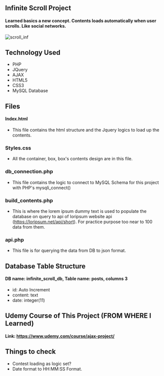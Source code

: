 ## Infinite Scroll Project
#### Learned basics a new concept. Contents loads automatically when user scrolls. Like social networks.

![scroll_inf](https://github.com/user-attachments/assets/29ad27a3-addb-43b8-bef0-aeab563903d9)

## Technology Used
- PHP
- JQuery
- AJAX
- HTML5
- CSS3
- MySQL Database

## Files

#### Index.html
- This file contains the html structure and the Jquery logics to load up the contents.

### Styles.css
- All the container, box, box's contents design are in this file.

### db_connection.php
- This file contains the logic to connect to MySQL Schema for this project with PHP's mysqli_connect()

### build_contents.php
- This is where the lorem ipsum dummy text is used to populate the database on query to api of loripsum website api (https://loripsum.net/api/short). For practice purpose too near to 100 data from them.

### api.php
- This file is for querying the data from DB to json format.

## Database Table Structure
#### DB name: infinite_scroll_db, Table name: posts, columns 3
- id: Auto Increment
- content: text
- date: integer(11)

## Udemy Course of This Project (FROM WHERE I Learned)
#### Link: https://www.udemy.com/course/ajax-project/


## Things to check
- Contest loading as logic set?
- Date format to HH:MM:SS Format.